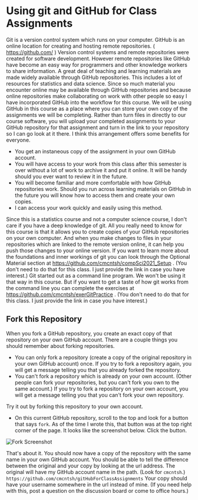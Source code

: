 # Using git and GitHub for Class Assignments

Git is a version control system which runs on your computer. GitHub is an online location for creating and hosting remote repositories. ( https://github.com/ ) Version control systems and remote repositories were created for software development. However remote repositories like GitHub have become an easy way for programmers and other knowledge workers to share information. A great deal of teaching and learning materials are made widely available through GitHub repositories. This includes a lot of resources for statistics and data science. Since so much material you encounter online may be available through GitHub repositories and because online repositories make collaborating on work with other people so easy I have incorporated GitHub into the workflow for this course. We will be using GitHub in this course as a place where you can store your own copy of the assignments we will be completing. Rather than turn files in directly to our course software, you will upload your completed assignments to your GitHub repository for that assignment and turn in the link to your repository so I can go look at it there. I think this arrangement offers some benefits for everyone.

* You get an instaneous copy of the assignment in your own GitHub account.
* You will have access to your work from this class after this semester is over without a lot of work to archive it and put it online. It will be handy should you ever want to review it in the future.
* You will become familiar and more comfortable with how GitHub repositories work. Should you run across learning materials on GitHub in the future you will know how to access them and create your own copies.
* I can access your work quickly and easily using this method.

Since this is a statistics course and not a computer science course, I don't care if you have a deep knowledge of git. All you really need to know for this course is that it allows you to create copies of your GitHub repositories on your own computer. And when you make changes to files in your repositories which are linked to the remote version online, it can help you push those changes to your online version. If you want to learn more about the foundations and inner workings of git you can look through the Optional Material section at https://github.com/cmcntsh/compSci2021_Setup . (You don't need to do that for this class. I just provide the link in case you have interest.) Git started out as a command line program. We won't be using it that way in this course. But if you want to get a taste of how git works from the command line you can complete the exercises at https://github.com/cmcntsh/exerGitPractice . (You don't need to do that for this class. I just provide the link in case you have interest.)

## Fork this Repository

When you fork a GitHub repository, you create an exact copy of that repository on your own GitHub account. There are a couple things you should remember about forking repositories.

* You can only fork a repository (create a copy of the original repository in your own GitHub account) once. If you try to fork a repository again, you will get a message telling you that you already forked the repository. 
* You can't fork a repository which is already on your own account. (Other people can fork your repositories, but you can't fork you own to the same account.) If you try to fork a repository on your own account, you will get a message telling you that you can't fork your own repository.

Try it out by forking this repository to your own account.

* On this current GitHub repository, scroll to the top and look for a button that says `fork`. As of the time I wrote this, that button was at the top right corner of the page. It looks like the screenshot below. Click the button.

![Fork Screenshot](https://github.com/cmcntsh/gitHubForClassAssignments/blob/main/forkImage.png?raw=true)

That's about it. You should now have a copy of the repository with the same name in your own GitHub account. You should be able to tell the difference between the original and your copy by looking at the url address. The original will have my GitHub account name in the path. (Look for `cmcntsh`.) `https://github.com/cmcntsh/gitHubForClassAssignments` Your copy should have your username somewhere in the url instead of mine. (If you need help with this, post a question on the discussion board or come to office hours.)
